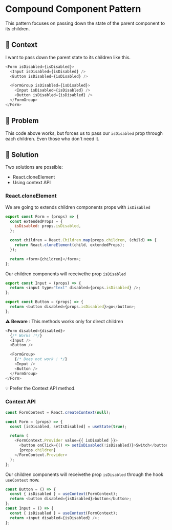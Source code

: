 # Compound Component Pattern

This pattern focuses on passing down the state of the parent component to its children.

## 📘 Context

I want to pass down the parent state to its children like this.

```js
<Form isDisabled={isDisabled}>
  <Input isDisabled={isDisabled} />
  <Button isDisabled={isDisabled} />

  <FormGroup isDisabled={isDisabled}>
    <Input isDisabled={isDisabled} />
    <Button isDisabled={isDisabled} />
  </FormGroup>
</Form>
```

## 📌 Problem

This code above works, but forces us to pass our `isDisabled` prop through each children. Even those who don't need it.

## 🔑 Solution

Two solutions are possible:

- React.cloneElement
- Using context API

### React.cloneElement

We are going to extends children components props with `isDisabled`

```js
export const Form = (props) => {
  const extendedProps = {
    isDisabled: props.isDisabled,
  };

  const children = React.Children.map(props.children, (child) => {
    return React.cloneElement(child, extendedProps);
  });

  return <form>{children}</form>;
};
```

Our children components will receivethe prop `isDisabled`

```js
export const Input = (props) => {
  return <input type="text" disabled={props.isDisabled} />;
};

export const Button = (props) => {
  return <button disabled={props.isDisabled}>go</button>;
};
```

⚠️ **Beware** : This methods works only for direct children

```js
<Form disabled={disabled}>
  {/* Works !*/}
  <Input />
  <Button />

  <FormGroup>
    {/* Does not work ! */}
    <Input />
    <Button />
  </FormGroup>
</Form>
```

💡 Prefer the Context API method.

### Context API

```js
const FormContext = React.createContext(null);

const Form = (props) => {
  const [isDisabled, setIsDisabled] = useState(true);

  return (
    <FormContext.Provider value={{ isDisabled }}>
      <button onClick={() => setIsDisabled(!isDisabled)}>Switch</button>
      {props.children}
    </FormContext.Provider>
  );
};
```

Our children components will receivethe prop `isDisabled` through the hook `useContext` now.

```js
const Button = () => {
  const { isDisabled } = useContext(FormContext);
  return <button disabled={isDisabled}>button</button>;
};
const Input = () => {
  const { isDisabled } = useContext(FormContext);
  return <input disabled={isDisabled} />;
};
```
